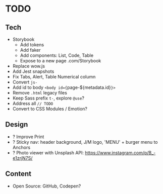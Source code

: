 # TODO

## Tech

- Storybook
  - Add tokens
  - Add faker
  - Add components: List, Code, Table
  - Expose to a new page .com/Storybook
- Replace wow.js
- Add Jest snapshots
- Fix Tabs, Alert, Table Numerical column
- Convert `js-`
- Add id to body `<body id={`page-\${metadata.id}`}>`
- Remove `.html` legacy files
- Keep Sass prefix `t-`, explore `@use`?
- Address all `// TODO`
- Convert to CSS Modules / Emotion?

## Design

- ? Improve Print
- ? Sticky nav: header background, J/M logo, 'MENU' + burger menu to Anchors
- ? Photo viewer with Unsplash API: https://www.instagram.com/p/B_-e1zrjN7S/

## Content

- Open Source: GitHub, Codepen?
